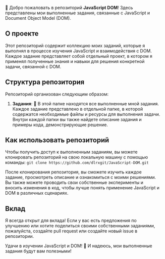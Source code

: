 👋 Добро пожаловать в репозиторий **JavaScript DOM**! Здесь представлены мои выполненные задания, связанные с JavaScript и Document Object Model (DOM).

## О проекте

Этот репозиторий содержит коллекцию моих заданий, которые я выполнял в процессе изучения JavaScript и взаимодействия с DOM. Каждое задание представляет собой отдельный проект, в котором я применял полученные знания и навыки для решения конкретной задачи, связанной с DOM.

## Структура репозитория

Репозиторий организован следующим образом:

1. **Задания**: 📁 В этой папке находятся все выполненные мной задания. Каждое задание представлено в отдельной папке, в которой содержатся необходимые файлы и ресурсы для выполнения задачи. Внутри каждой папки вы также найдете описание задания и примеры кода, демонстрирующие решение.

## Как использовать репозиторий

Чтобы получить доступ к выполненным заданиям, вы можете клонировать репозиторий на свою локальную машину с помощью команды: ``` git clone https://github.com/dlrxgit/JavaScript-DOM.git ```

После клонирования репозитория, вы сможете изучить каждое задание, просмотреть описание и ознакомиться с моими решениями. Вы также можете проводить свои собственные эксперименты и вносить изменения в код, чтобы лучше понять применение JavaScript и DOM в различных сценариях.

## Вклад

Я всегда открыт для вклада! Если у вас есть предложения по улучшению или хотите поделиться своими собственными заданиями, пожалуйста, создайте pull request или создайте новый issue в репозитории.

Удачи в изучении JavaScript и DOM! 🚀 И надеюсь, мои выполненные задания будут вам полезными!
